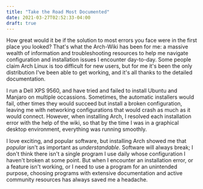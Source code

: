 ```yaml
---
title: "Take the Road Most Documented"
date: 2021-03-27T02:52:33-04:00
draft: true
---
```

How great would it be if the solution to most errors you face were in the first place you looked? That's what the Arch-Wiki has been for me: a massive wealth of information and troubleshooting resources to help me navigate configuration and installation issues I encounter day-to-day. Some people claim Arch Linux is too difficult for new users, but for me it's been the only distribution I've been able to get working, and it's all thanks to the detailed documentation.

I run a Dell XPS 9560, and have tried and failed to install Ubuntu and Manjaro on multiple occassions. Sometimes, the automatic installers would fail, other times they would succeed but install a broken configuration, leaving me with networking configurations that would crash as much as it would connect. However, when installing Arch, I resolved each installation error with the help of the wiki, so that by the time I was in a graphical desktop environment, everything was running smoothly.

I love exciting, and popular software, but installing Arch showed me that *popular* isn't as important as *understandable*. Software will always break; I don't think there isn't a single program I use daily whose configuration I haven't broken at some point. But when I encounter an installation error, or a feature isn't working, or I need to use a program for an unintended purpose, choosing programs with extensive documentation and active community resources has always saved me a headache.
